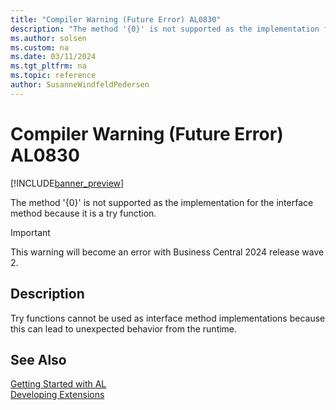 ```yaml
---
title: "Compiler Warning (Future Error) AL0830"
description: "The method '{0}' is not supported as the implementation for the interface method because it is a try function."
ms.author: solsen
ms.custom: na
ms.date: 03/11/2024
ms.tgt_pltfrm: na
ms.topic: reference
author: SusanneWindfeldPedersen
---
```

[//]: # (START>DO_NOT_EDIT)
[//]: # (IMPORTANT:Do not edit any of the content between here and the END>DO_NOT_EDIT.)
[//]: # (Any modifications should be made in the .xml files in the ModernDev repo.)
# Compiler Warning (Future Error) AL0830

[!INCLUDE[banner_preview](../includes/banner_preview.md)]

The method '{0}' is not supported as the implementation for the interface method because it is a try function.


> [!IMPORTANT]
> This warning will become an error with Business Central 2024 release wave 2.  

## Description
Try functions cannot be used as interface method implementations because this can lead to unexpected behavior from the runtime.  

[//]: # (IMPORTANT: END>DO_NOT_EDIT)
## See Also  
[Getting Started with AL](../devenv-get-started.md)  
[Developing Extensions](../devenv-dev-overview.md)  